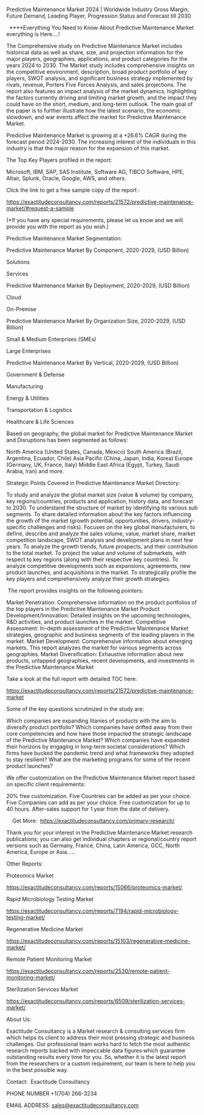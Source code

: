 Predictive Maintenance Market 2024 | Worldwide Industry Gross Margin, Future Demand, Leading Player, Progression Status and Forecast till 2030

  ****Everything You Need to Know About Predictive Maintenance Market everything is Here....!

The Comprehensive study on Predictive Maintenance Market includes historical data as well as share, size, and projection information for the major players, geographies, applications, and product categories for the years 2024 to 2030. The Market study includes comprehensive insights on the competitive environment, description, broad product portfolio of key players, SWOT analysis, and significant business strategy implemented by rivals, revenue, Porters Five Forces Analysis, and sales projections. The report also features an impact analysis of the market dynamics, highlighting the factors currently driving and limiting market growth, and the impact they could have on the short, medium, and long-term outlook. The main goal of the paper is to further illustrate how the latest scenario, the economic slowdown, and war events affect the market for Predictive Maintenance Market.

Predictive Maintenance Market is growing at a +26.6% CAGR during the forecast period 2024-2030. The increasing interest of the individuals in this industry is that the major reason for the expansion of this market.

The Top Key Players profiled in the report: 

Microsoft, IBM, SAP, SAS Institute, Software AG, TIBCO Software, HPE, Altair, Splunk, Oracle, Google, AWS, and others.

Click the link to get a free sample copy of the report :

https://exactitudeconsultancy.com/reports/21572/predictive-maintenance-market/#request-a-sample

(*If you have any special requirements, please let us know and we will provide you with the report as you wish.)

Predictive Maintenance Market Segmentation:

Predictive Maintenance Market By Component, 2020-2029, (USD Billion)

Solutions

Services

Predictive Maintenance Market By Deployment, 2020-2029, (USD Billion)

Cloud

On-Premise

Predictive Maintenance Market By Organization Size, 2020-2029, (USD Billion)

Small & Medium Enterprises (SMEs)

Large Enterprises

Predictive Maintenance Market By Vertical, 2020-2029, (USD Billion)

Government & Defense

Manufacturing

Energy & Utilities

Transportation & Logistics

Healthcare & Life Sciences

Based on geography, the global market for Predictive Maintenance Market and Disruptions has been segmented as follows:

North America (United States, Canada, Mexico)
South America (Brazil, Argentina, Ecuador, Chile)
Asia Pacific (China, Japan, India, Korea)
Europe (Germany, UK, France, Italy)
Middle East Africa (Egypt, Turkey, Saudi Arabia, Iran) and more.

Strategic Points Covered in Predictive Maintenance Market Directory:

To study and analyze the global market size (value & volume) by company, key regions/countries, products and application, history data, and forecast to 2030.
To understand the structure of market by identifying its various sub segments.
To share detailed information about the key factors influencing the growth of the market (growth potential, opportunities, drivers, industry-specific challenges and risks).
Focuses on the key global manufacturers, to define, describe and analyze the sales volume, value, market share, market competition landscape, SWOT analysis and development plans in next few years.
To analyze the growth trends, future prospects, and their contribution to the total market.
To project the value and volume of submarkets, with respect to key regions (along with their respective key countries).
To analyze competitive developments such as expansions, agreements, new product launches, and acquisitions in the market.
To strategically profile the key players and comprehensively analyze their growth strategies.

 The report provides insights on the following pointers:

Market Penetration: Comprehensive information on the product portfolios of the top players in the Predictive Maintenance Market
Product Development/Innovation: Detailed insights on the upcoming technologies, R&D activities, and product launches in the market.
Competitive Assessment: In-depth assessment of the Predictive Maintenance Market strategies, geographic and business segments of the leading players in the market.
Market Development: Comprehensive information about emerging markets. This report analyzes the market for various segments across geographies.
Market Diversification: Exhaustive information about new products, untapped geographies, recent developments, and investments in the Predictive Maintenance Market

Take a look at the full report with detailed TOC here:

https://exactitudeconsultancy.com/reports/21572/predictive-maintenance-market

Some of the key questions scrutinized in the study are:

Which companies are expanding litanies of products with the aim to diversify product portfolio?
Which companies have drifted away from their core competencies and how have those impacted the strategic landscape of the Predictive Maintenance Market?
Which companies have expanded their horizons by engaging in long-term societal considerations?
Which firms have bucked the pandemic trend and what frameworks they adopted to stay resilient?
What are the marketing programs for some of the recent product launches?

We offer customization on the Predictive Maintenance Market report based on specific client requirements:

20% free customization.
Five Countries can be added as per your choice.
Five Companies can add as per your choice.
Free customization for up to 40 hours.
After-sales support for 1 year from the date of delivery.

    Get More:  https://exactitudeconsultancy.com/primary-research/

Thank you for your interest in the Predictive Maintenance Market research publications; you can also get individual chapters or regional/country report versions such as Germany, France, China, Latin America, GCC, North America, Europe or Asia……

Other Reports:

Proteomics Market

https://exactitudeconsultancy.com/reports/15066/proteomics-market/.

Rapid Microbiology Testing Market

https://exactitudeconsultancy.com/reports/7194/rapid-microbiology-testing-market/

Regenerative Medicine Market

https://exactitudeconsultancy.com/reports/15103/regenerative-medicine-market/

Remote Patient Monitoring Market

https://exactitudeconsultancy.com/reports/2530/remote-patient-monitoring-market/

Sterilization Services Market

https://exactitudeconsultancy.com/reports/6509/sterilization-services-market/

About Us:

Exactitude Consultancy is a Market research & consulting services firm which helps its client to address their most pressing strategic and business challenges. Our professional team works hard to fetch the most authentic research reports backed with impeccable data figures which guarantee outstanding results every time for you. So, whether it is the latest report from the researchers or a custom requirement, our team is here to help you in the best possible way.

Contact:  Exactitude Consultancy

PHONE NUMBER +1(704) 266-3234

EMAIL ADDRESS: sales@exactitudeconsultancy.com

